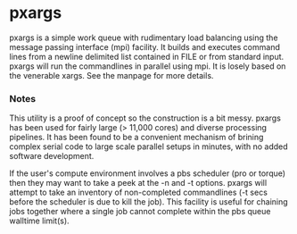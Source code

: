 pxargs
======

pxargs is a simple work queue with rudimentary load balancing using the message passing interface (mpi) facility.
It builds and executes command lines from a newline delimited list contained in FILE or from standard input. pxargs will
run the commandlines in parallel using mpi. It is losely based on the venerable xargs. See the manpage for more details.

### Notes


This utility is a proof of concept so the construction is a bit messy. pxargs has been used for fairly large (> 11,000 cores)
and diverse processing pipelines. It has been found to be a convenient mechanism of brining complex serial code to large scale
parallel setups in minutes, with no added software development.

If the user's compute environment involves a pbs scheduler (pro or torque) then they may want to take a peek at the -n 
and -t options. pxargs will attempt to take an inventory of non-completed commandlines (-t secs before the scheduler 
is due to kill the job). This facility is useful for chaining jobs together where a single job cannot complete within 
the pbs queue walltime limit(s).


